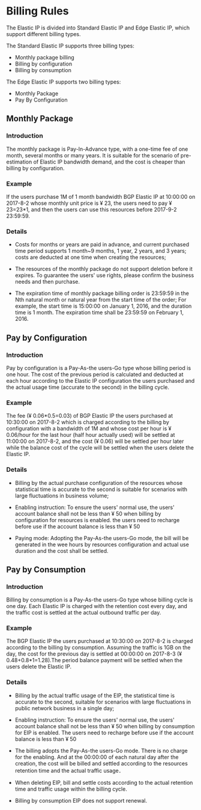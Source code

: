 # Billing Rules

The Elastic IP is divided into Standard Elastic IP and Edge Elastic IP, which support different billing types.

The Standard Elastic IP supports three billing types:
 * Monthly package billing
 * Billing by configuration
 * Billing by consumption

The Edge Elastic IP supports two billing types:
 * Monthly Package
 * Pay By Configuration
 
## Monthly Package

### Introduction
The monthly package is Pay-In-Advance type, with a one-time fee of one month, several months or many years. It is suitable for the scenario of pre-estimation of Elastic IP bandwidth demand, and the cost is cheaper than billing by configuration.
### Example
If the users purchase 1M of 1 month bandwidth BGP Elastic IP at 10:00:00 on 2017-8-2 whose monthly unit price is ¥ 23, the users need to pay ¥ 23=23*1, and then the users can use this resources before 2017-9-2 23:59:59.
### Details
- Costs for months or years are paid in advance, and current purchased time period supports 1 month~9 months, 1 year, 2 years, and 3 years; costs are deducted at one time when creating the resources;

- The resources of the monthly package do not support deletion before it expires. To guarantee the users' use rights, please confirm the business needs and then purchase.

- The expiration time of monthly package billing order is 23:59:59 in the Nth natural month or natural year from the start time of the order;
For example, the start time is 15:00:00 on January 1, 2016, and the duration time is 1 month. The expiration time shall be 23:59:59 on February 1, 2016.

## Pay by Configuration

### Introduction
Pay by configuration is a Pay-As-the users-Go type whose billing period is one hour. The cost of the previous period is calculated and deducted at each hour according to the Elastic IP configuration the users purchased and the actual usage time (accurate to the second) in the billing cycle.
### Example
The fee (¥ 0.06*0.5=0.03) of BGP Elastic IP the users purchased at 10:30:00 on 2017-8-2 which is charged according to the billing by configuration with a bandwidth of 1M and whose cost per hour is ¥ 0.06/hour for the last hour (half hour actually used) will be settled at 11:00:00 on 2017-8-2, and the cost (¥ 0.06) will be settled per hour later while the balance cost of the cycle will be settled when the users delete the Elastic IP.
### Details
- Billing by the actual purchase configuration of the resources whose statistical time is accurate to the second is suitable for scenarios with large fluctuations in business volume;

- Enabling instruction: To ensure the users' normal use, the users' account balance shall not be less than ¥ 50 when billing by configuration for resources is enabled. the users need to recharge before use if the account balance is less than ¥ 50

- Paying mode: Adopting the Pay-As-the users-Go mode, the bill will be generated in the wee hours by resources configuration and actual use duration and the cost shall be settled.

## Pay by Consumption

### Introduction
Billing by consumption is a Pay-As-the users-Go type whose billing cycle is one day. Each Elastic IP is charged with the retention cost every day, and the traffic cost is settled at the actual outbound traffic per day.
### Example
The BGP Elastic IP the users purchased at 10:30:00 on 2017-8-2 is charged according to the billing by consumption. Assuming the traffic is 1GB on the day, the cost for the previous day is settled at 00:00:00 on 2017-8-3 (¥ 0.48+0.8*1=1.28).The period balance payment will be settled when the users delete the Elastic IP.
### Details
- Billing by the actual traffic usage of the EIP, the statistical time is accurate to the second, suitable for scenarios with large fluctuations in public network business in a single day;

- Enabling instruction: To ensure the users' normal use, the users' account balance shall not be less than ¥ 50 when billing by consumption for EIP is enabled. The users need to recharge before use if the account balance is less than ¥ 50

- The billing adopts the Pay-As-the users-Go mode. There is no charge for the enabling. And at the 00:00:00 of each natural day after the creation, the cost will be billed and settled according to the resources retention time and the actual traffic usage．

- When deleting EIP, bill and settle costs according to the actual retention time and traffic usage within the billing cycle.

- Billing by consumption EIP does not support renewal.
